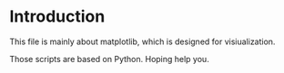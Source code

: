 # Introduction
This file is mainly about matplotlib, which is designed for visiualization.

Those scripts are based on Python. Hoping help you.

